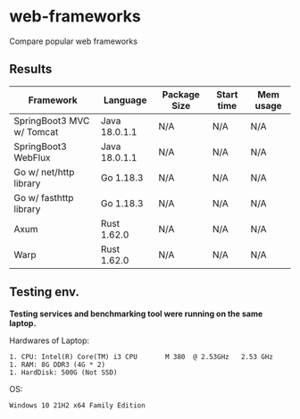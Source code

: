 # web-frameworks

Compare popular web frameworks

## Results
Framework| Language | Package Size | Start time  |Mem usage
-----|-----|-----|-----|-----
SpringBoot3 MVC w/ Tomcat| Java 18.0.1.1 | N/A          | N/A         |N/A
SpringBoot3 WebFlux| Java  18.0.1.1 | N/A          | N/A         |N/A
Go w/ net/http library| Go 1.18.3 | N/A          | N/A         |N/A
Go w/ fasthttp library| Go 1.18.3 | N/A          | N/A         |N/A
Axum| Rust 1.62.0 | N/A          | N/A         |N/A
Warp| Rust 1.62.0 | N/A          | N/A         |N/A

## Testing env.

**Testing services and benchmarking tool were running on the same laptop.**

Hardwares of Laptop:
```
1. CPU: Intel(R) Core(TM) i3 CPU       M 380  @ 2.53GHz   2.53 GHz
1. RAM: 8G DDR3 (4G * 2)
1. HardDisk: 500G (Not SSD)
```

OS:
```
Windows 10 21H2 x64 Family Edition
```
